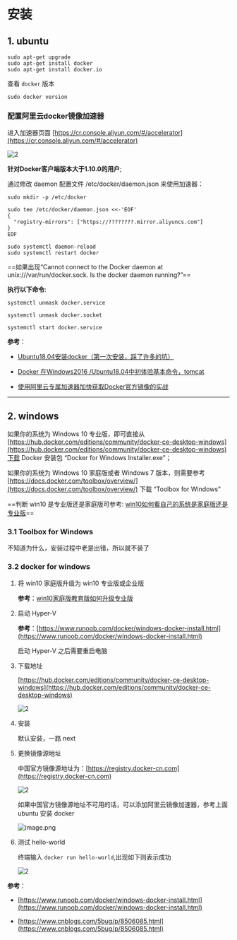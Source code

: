 # 安装

## 1. ubuntu

```shell
sudo apt-get upgrade
sudo apt-get install docker
sudo apt-get install docker.io
```

查看 `docker` 版本

```shell
sudo docker version
```

### 配置阿里云docker镜像加速器

进入加速器页面 [https://cr.console.aliyun.com/#/accelerator](https://cr.console.aliyun.com/#/accelerator)

![2](http://ww1.sinaimg.cn/large/006alGmrgy1g10ctsbeh4j30yn0mgacs.jpg)

**针对Docker客户端版本大于1.10.0的用户**;

通过修改 daemon 配置文件 /etc/docker/daemon.json 来使用加速器：

```shell
sudo mkdir -p /etc/docker

sudo tee /etc/docker/daemon.json <<-'EOF'
{
  "registry-mirrors": ["https://????????.mirror.aliyuncs.com"]
}
EOF

sudo systemctl daemon-reload
sudo systemctl restart docker
```

==如果出现﻿“Cannot connect to the Docker daemon at unix:///var/run/docker.sock. Is the docker daemon running?”==

**执行以下命令**:

```shell
systemctl unmask docker.service

systemctl unmask docker.socket

systemctl start docker.service

```

**参考**：

- [Ubuntu18.04安装docker（第一次安装，踩了许多的坑）](https://blog.csdn.net/qq_33951308/article/details/81140922)

- [Docker 在Windows2016 /Ubuntu18.04中初体验基本命令，tomcat](https://my.oschina.net/SamXIAO/blog/1805167)

- [使用阿里云专属加速器加快获取Docker官方镜像的实战](https://blog.csdn.net/jiangshouzhuang/article/details/53748631)

---

## 2. windows

如果你的系统为 Windows 10 专业版，即可直接从
[https://hub.docker.com/editions/community/docker-ce-desktop-windows](https://hub.docker.com/editions/community/docker-ce-desktop-windows)下载 Docker 安装包 “Docker for Windows Installer.exe”；

如果你的系统为 Windows 10 家庭版或者 Windows 7 版本，则需要参考 [https://docs.docker.com/toolbox/overview/](https://docs.docker.com/toolbox/overview/) 下载 “Toolbox for Windows”

==判断 win10 是专业版还是家庭版可参考: [win10如何看自己的系统是家庭版还是专业版](https://jingyan.baidu.com/article/642c9d34032de3644a46f7bd.html)==

### 3.1 Toolbox for Windows

不知道为什么，安装过程中老是出错，所以就不装了

### 3.2 docker for windows

1. 将 win10 家庭版升级为 win10 专业版或企业版

    **参考**：[win10家庭版教育版如何升级专业版](https://jingyan.baidu.com/article/fa4125ac07c0d628ad709260.html)

2. 启动 Hyper-V

    **参考**：[https://www.runoob.com/docker/windows-docker-install.html](https://www.runoob.com/docker/windows-docker-install.html)

    启动 Hyper-V 之后需要重启电脑

3. 下载地址

    [https://hub.docker.com/editions/community/docker-ce-desktop-windows](https://hub.docker.com/editions/community/docker-ce-desktop-windows)

    ![2](http://ww1.sinaimg.cn/large/006alGmrly1g343uizu3fj31m10hyq6u.jpg)
4. 安装

    默认安装，一路 next

5. 更换镜像源地址

    中国官方镜像源地址为：[https://registry.docker-cn.com](https://registry.docker-cn.com)

    ![2](http://ww1.sinaimg.cn/large/006alGmrly1g34413q0i6j30y20own32.jpg)

    如果中国官方镜像源地址不可用的话，可以添加阿里云镜像加速器，参考上面 ubuntu 安装 docker

    ![image.png](https://ww1.sinaimg.cn/large/006alGmrgy1gbh9izlak5j312s0zpthx.jpg)

6. 测试 hello-world

    终端输入 `docker run hello-world`,出现如下则表示成功

    ![2](http://ww1.sinaimg.cn/large/006alGmrly1g344648hjbj30s60is40u.jpg)

**参考**：

- [https://www.runoob.com/docker/windows-docker-install.html](https://www.runoob.com/docker/windows-docker-install.html)

- [https://www.cnblogs.com/5bug/p/8506085.html](https://www.cnblogs.com/5bug/p/8506085.html)